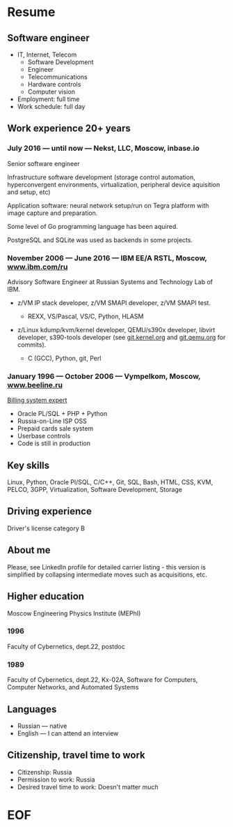 # Resume

## Software engineer

- IT, Internet, Telecom
    - Software Development
    - Engineer
    - Telecommunications
    - Hardware controls
    - Computer vision
- Employment: full time
- Work schedule: full day

## Work experience 20+ years

### July 2016 — until now — Nekst, LLC, Moscow, inbase.io

Senior software engineer

Infrastructure software development (storage control automation, hyperconvergent environments, virtualization, peripheral device aquisition and setup, etc)

Application software: neural network setup/run on Tegra platform with image capture and preparation.

Some level of Go programming language has been aquired.

PostgreSQL and SQLite was used as backends in some projects.

### November 2006 — June 2016 — IBM EE/A RSTL, Moscow, www.ibm.com/ru

Advisory Software Engineer at Russian Systems and Technology Lab of IBM.

- z/VM IP stack developer, z/VM SMAPI developer, z/VM SMAPI test.
    - REXX, VS/Pascal, VS/C, Python, HLASM

- z/Linux kdump/kvm/kernel developer, QEMU/s390x developer, libvirt developer, s390-tools developer (see [git.kernel.org](https://git.kernel.org/cgit/linux/kernel/git/torvalds/linux.git/log/?qt=grep&q=jno%40linux.vnet.ibm.com) and [git.qemu.org](http://git.qemu.org/?p=qemu.git&a=search&h=HEAD&st=commit&s=jno%40linux.vnet.ibm.com) for commits).
    - C (GCC), Python, git, Perl

### January 1996 — October 2006 — Vympelkom, Moscow, www.beeline.ru

[Billing system expert](billing-works.md)

- Oracle PL/SQL + PHP + Python
- Russia-on-Line ISP OSS
- Prepaid cards sale system
- Userbase controls
- Code is still in production

## Key skills

Linux, Python, Oracle Pl/SQL, C/C++, Git, SQL, Bash, HTML, CSS, KVM, PELCO, 3GPP, Virtualization, Software Development, Storage

## Driving experience

Driver's license category B

## About me

Please, see LinkedIn profile for detailed carrier listing - this version is simplified by collapsing intermediate moves such as acquisitions, etc.

## Higher education

Moscow Engineering Physics Institute (MEPhI)

### 1996
Faculty of Cybernetics, dept.22, postdoc

### 1989
Faculty of Cybernetics, dept.22, Kx-02A, Software for Computers, Computer Networks, and Automated Systems

## Languages

- Russian — native
- English — I can attend an interview

## Citizenship, travel time to work

- Citizenship: Russia
- Permission to work: Russia
- Desired travel time to work: Doesn't matter *much*

# EOF #

